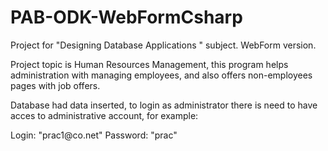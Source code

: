 # PAB-ODK-WebFormCsharp

Project for "Designing Database Applications " subject. WebForm version.

Project topic is Human Resources Management, this program helps administration with managing employees, and also offers non-employees pages with job offers.

Database had data inserted, to login as administrator there is need to have acces to administrative account, for example: 

Login: "prac1<span></span>@<span></span>co.net"
Password: "prac"
